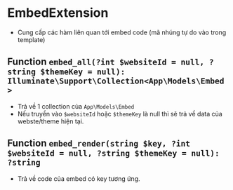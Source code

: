 # EmbedExtension
- Cung cấp các hàm liên quan tới embed code (mã nhúng tự do vào trong template)

## Function `embed_all(?int $websiteId = null, ?string $themeKey = null): Illuminate\Support\Collection<App\Models\Embed>`
- Trả về 1 collection của `App\Models\Embed`
- Nếu truyền vào `$websiteId` hoặc `$themeKey` là null thì sẽ trả về data của webste/theme hiện tại.

## Function `embed_render(string $key, ?int $websiteId = null, ?string $themeKey = null): ?string`
- Trả về code của embed có key tương ứng.

